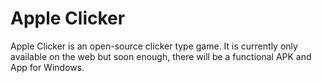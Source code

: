 # Apple Clicker
Apple Clicker is an open-source clicker type game. It is currently only available on the web but soon enough, there will be a functional APK and App for Windows.
